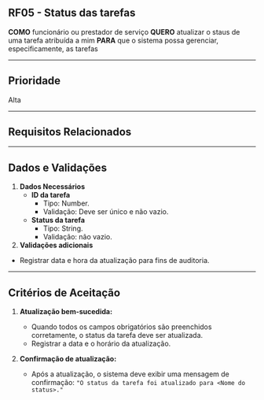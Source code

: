 ## RF05 - Status das tarefas

**COMO** funcionário ou prestador de serviço
**QUERO** atualizar o staus de uma tarefa atribuída a mim
**PARA** que o sistema possa gerenciar, especificamente, as tarefas

---

## **Prioridade**
Alta

---

## **Requisitos Relacionados**

---

## **Dados e Validações**
1. **Dados Necessários**
   - **ID da tarefa**
     - Tipo: Number.
     - Validação: Deve ser único e não vazio.
   - **Status da tarefa**
     - Tipo: String.
     - Validação: não vazio. 
2. **Validações adicionais**
  - Registrar data e hora da atualização para fins de auditoria.

---

## **Critérios de Aceitação**
1. **Atualização bem-sucedida:**
   - Quando todos os campos obrigatórios são preenchidos corretamente, o status da tarefa deve ser atualizada.
   - Registrar a data e o horário da atualização.

2. **Confirmação de atualização:**
   - Após a atualização, o sistema deve exibir uma mensagem de confirmação:
     `"O status da tarefa foi atualizado para <Nome do status>."` 